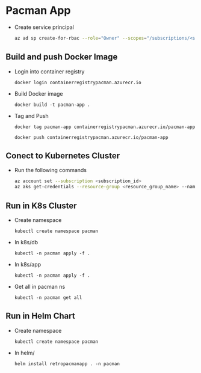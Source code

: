 # Pacman App

- Create service principal

    ```bash
    az ad sp create-for-rbac --role="Owner" --scopes="/subscriptions/<subscription_id>"
    ```


## Build and push Docker Image

- Login into container registry

    ```docker
    docker login containerregistrypacman.azurecr.io
    ```

- Build Docker image
  
    ```docker
    docker build -t pacman-app .
    ```

- Tag and Push

    ```docker
    docker tag pacman-app containerregistrypacman.azurecr.io/pacman-app

    docker push containerregistrypacman.azurecr.io/pacman-app
    ```

## Conect to Kubernetes Cluster

- Run the following commands

    ```bash
    az account set --subscription <subscription_id>
    az aks get-credentials --resource-group <resource_group_name> --name <kubernetes_cluster_name>
    ```
## Run in K8s Cluster

- Create namespace

    ```k8s
    kubectl create namespace pacman
    ```
- In k8s/db

    ```k8s
    kubectl -n pacman apply -f .
    ```

- In k8s/app

    ```k8s
    kubectl -n pacman apply -f .
    ```

- Get all in pacman ns

    ```
    kubectl -n pacman get all
    ```

## Run in Helm Chart

- Create namespace

    ```k8s
    kubectl create namespace pacman
    ```
- In helm/

    ```helm
    helm install retropacmanapp . -n pacman
    ```
